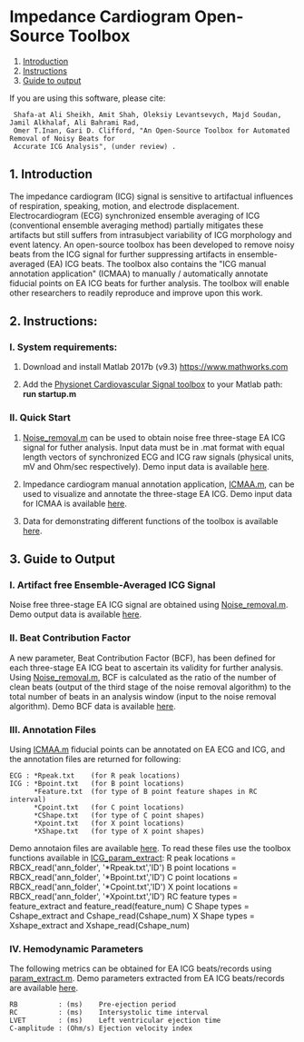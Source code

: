 # Impedance Cardiogram Open-Source Toolbox

1. [Introduction](#intro)
2. [Instructions](#fullinst) 
3. [Guide to output](#output) 

If you are using this software, please cite:
```
 Shafa-at Ali Sheikh, Amit Shah, Oleksiy Levantsevych, Majd Soudan, Jamil Alkhalaf, Ali Bahrami Rad, 
 Omer T.Inan, Gari D. Clifford, "An Open-Source Toolbox for Automated Removal of Noisy Beats for 
 Accurate ICG Analysis", (under review) .
```   

<a name="intro"></a>
## 1. Introduction
The impedance cardiogram (ICG) signal is sensitive to artifactual influences of respiration, speaking, motion, and electrode displacement.  Electrocardiogram  (ECG)  synchronized  ensemble averaging of ICG (conventional  ensemble averaging method) partially mitigates these artifacts but still suffers from intrasubject variability of ICG morphology and event latency. An open-source toolbox has been developed to remove noisy beats from the ICG signal for further suppressing artifacts in ensemble-averaged (EA) ICG beats. The toolbox also contains the "ICG manual annotation application" (ICMAA) to manually / automatically annotate fiducial points on EA ICG beats for further analysis. The toolbox will enable other researchers to readily reproduce and improve upon this work. 


<a name="fullinst"></a>
## 2. Instructions: 
### I. System requirements:
   
1)  Download and install Matlab 2017b (v9.3) https://www.mathworks.com

2)  Add the [Physionet Cardiovascular Signal toolbox](https://github.com/cliffordlab/PhysioNet-Cardiovascular-Signal-Toolbox) to your Matlab path: **run startup.m**
    
### II. Quick Start

1)  [Noise_removal.m](https://github.com/cliffordlab/ICG_OSToolbox/tree/master/ICG_Noise_Removal) can be used to obtain noise free three-stage EA ICG signal for futher analysis. Input data must be in .mat format with equal length vectors of synchronized ECG and ICG raw signals (physical units, mV and Ohm/sec respectively). Demo input data is available [here](https://github.com/cliffordlab/ICG_OSToolbox/tree/master/ICG_ECG_Demo_Data/ECG_ICG_Data).

2) Impedance cardiogram manual annotation application, [ICMAA.m](https://github.com/cliffordlab/ICG_OSToolbox/tree/master/ICG_Annotation#impedance-cardiogram-manual-annotation-application-icmaa), can be used to visualize and annotate the three-stage EA ICG. Demo input data for ICMAA is available [here](https://github.com/cliffordlab/ICG_OSToolbox/tree/master/ICG_ECG_Demo_Data/Ensemble_Averaged_ECG_ICG).

3) Data for demonstrating different functions of the toolbox is available [here](https://github.com/cliffordlab/ICG_OSToolbox/tree/master/ICG_ECG_Demo_Data).

<a name="output"></a>
## 3. Guide to Output

### I. Artifact free Ensemble-Averaged ICG Signal
Noise free three-stage EA ICG signal are obtained using [Noise_removal.m](https://github.com/cliffordlab/ICG_OSToolbox/tree/master/ICG_Noise_Removal). Demo output data is available [here](https://github.com/cliffordlab/ICG_OSToolbox/tree/master/ICG_ECG_Demo_Data/Ensemble_Averaged_ECG_ICG).

### II. Beat Contribution Factor
A new parameter, Beat Contribution Factor (BCF), has been defined for each three-stage EA ICG beat to ascertain its validity for further analysis. Using [Noise_removal.m](https://github.com/cliffordlab/ICG_OSToolbox/tree/master/ICG_Noise_Removal), BCF is calculated as the ratio of the number of clean beats (output of the third stage of the noise removal algorithm) to the total number of beats in an analysis window (input to the noise removal algorithm). Demo BCF data is available [here](https://github.com/cliffordlab/ICG_OSToolbox/tree/master/ICG_ECG_Demo_Data/Ensemble_Averaged_ECG_ICG).

### III. Annotation Files
Using [ICMAA.m](https://github.com/cliffordlab/ICG_OSToolbox/tree/master/ICG_Annotation#impedance-cardiogram-manual-annotation-application-icmaa) fiducial points can be annotated on EA ECG and ICG, and the annotation files are returned for following:  

    ECG : *Rpeak.txt    (for R peak locations)
    ICG : *Bpoint.txt   (for B point locations)
          *Feature.txt  (for type of B point feature shapes in RC interval)
          *Cpoint.txt   (for C point locations)
          *CShape.txt   (for type of C point shapes)
          *Xpoint.txt   (for X point locations)
          *XShape.txt   (for type of X point shapes)
          

Demo annotaion files are available [here](https://github.com/cliffordlab/ICG_OSToolbox/tree/master/ICG_ECG_Demo_Data/Sample_Annotations_by_ICMAA). To read these files use the toolbox functions available in [ICG_param_extract](https://github.com/cliffordlab/ICG_OSToolbox/tree/master/ICG_param_extract):
    R peak locations = RBCX_read('ann_folder', '*Rpeak.txt','ID')
    B point locations = RBCX_read('ann_folder', '*Bpoint.txt','ID')
    C point locations = RBCX_read('ann_folder', '*Cpoint.txt','ID')
    X point locations = RBCX_read('ann_folder', '*Xpoint.txt','ID')
    RC feature types = feature_extract and feature_read(feature_num)
    C Shape types =   Cshape_extract and Cshape_read(Cshape_num)
    X Shape types =   Xshape_extract and Xshape_read(Cshape_num)
    

### IV. Hemodynamic Parameters 
The following metrics can be obtained for EA ICG beats/records using [param_extract.m](https://github.com/cliffordlab/ICG_OSToolbox/blob/master/ICG_param_extract). Demo parameters extracted from EA ICG beats/records are available [here](https://github.com/cliffordlab/ICG_OSToolbox/tree/master/ICG_ECG_Demo_Data/Sample_Parameters_Extracted).

    RB          : (ms)    Pre-ejection period
    RC          : (ms)    Intersystolic time interval
    LVET        : (ms)    Left ventricular ejection time
    C-amplitude : (Ohm/s) Ejection velocity index
 

